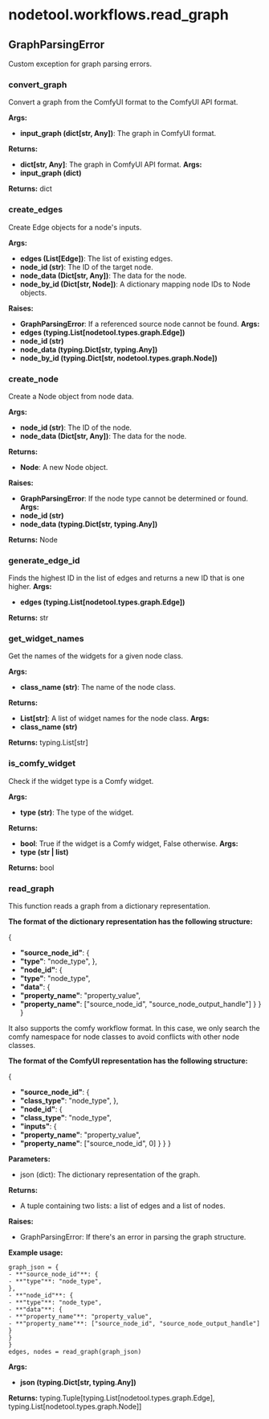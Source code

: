 # nodetool.workflows.read_graph

## GraphParsingError

Custom exception for graph parsing errors.

### convert_graph

Convert a graph from the ComfyUI format to the ComfyUI API format.


**Args:**

- **input_graph (dict[str, Any])**: The graph in ComfyUI format.


**Returns:**

- **dict[str, Any]**: The graph in ComfyUI API format.
**Args:**
- **input_graph (dict)**

**Returns:** dict

### create_edges

Create Edge objects for a node's inputs.


**Args:**

- **edges (List[Edge])**: The list of existing edges.
- **node_id (str)**: The ID of the target node.
- **node_data (Dict[str, Any])**: The data for the node.
- **node_by_id (Dict[str, Node])**: A dictionary mapping node IDs to Node objects.


**Raises:**

- **GraphParsingError**: If a referenced source node cannot be found.
**Args:**
- **edges (typing.List[nodetool.types.graph.Edge])**
- **node_id (str)**
- **node_data (typing.Dict[str, typing.Any])**
- **node_by_id (typing.Dict[str, nodetool.types.graph.Node])**

### create_node

Create a Node object from node data.


**Args:**

- **node_id (str)**: The ID of the node.
- **node_data (Dict[str, Any])**: The data for the node.


**Returns:**

- **Node**: A new Node object.


**Raises:**

- **GraphParsingError**: If the node type cannot be determined or found.
**Args:**
- **node_id (str)**
- **node_data (typing.Dict[str, typing.Any])**

**Returns:** Node

### generate_edge_id

Finds the highest ID in the list of edges and returns a new ID that is one higher.
**Args:**
- **edges (typing.List[nodetool.types.graph.Edge])**

**Returns:** str

### get_widget_names

Get the names of the widgets for a given node class.


**Args:**

- **class_name (str)**: The name of the node class.


**Returns:**

- **List[str]**: A list of widget names for the node class.
**Args:**
- **class_name (str)**

**Returns:** typing.List[str]

### is_comfy_widget

Check if the widget type is a Comfy widget.


**Args:**

- **type (str)**: The type of the widget.


**Returns:**

- **bool**: True if the widget is a Comfy widget, False otherwise.
**Args:**
- **type (str | list)**

**Returns:** bool

### read_graph

This function reads a graph from a dictionary representation.


**The format of the dictionary representation has the following structure:**

{
- **"source_node_id"**: {
- **"type"**: "node_type",
},
- **"node_id"**: {
- **"type"**: "node_type",
- **"data"**: {
- **"property_name"**: "property_value",
- **"property_name"**: ["source_node_id", "source_node_output_handle"]
}
}
}

It also supports the comfy workflow format.
In this case, we only search the comfy namespace for node classes
to avoid conflicts with other node classes.


**The format of the ComfyUI representation has the following structure:**

{
- **"source_node_id"**: {
- **"class_type"**: "node_type",
},
- **"node_id"**: {
- **"class_type"**: "node_type",
- **"inputs"**: {
- **"property_name"**: "property_value",
- **"property_name"**: ["source_node_id", 0]
}
}
}


**Parameters:**


- json (dict): The dictionary representation of the graph.


**Returns:**


- A tuple containing two lists: a list of edges and a list of nodes.


**Raises:**


- GraphParsingError: If there's an error in parsing the graph structure.


**Example usage:**

```
graph_json = {
- **"source_node_id"**: {
- **"type"**: "node_type",
},
- **"node_id"**: {
- **"type"**: "node_type",
- **"data"**: {
- **"property_name"**: "property_value",
- **"property_name"**: ["source_node_id", "source_node_output_handle"]
}
}
}
edges, nodes = read_graph(graph_json)
```
**Args:**
- **json (typing.Dict[str, typing.Any])**

**Returns:** typing.Tuple[typing.List[nodetool.types.graph.Edge], typing.List[nodetool.types.graph.Node]]

